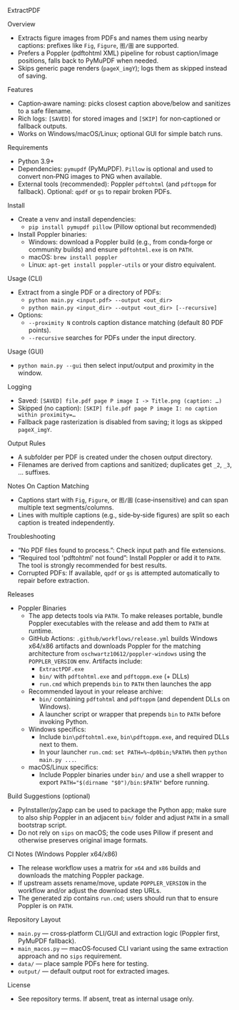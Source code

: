 ExtractPDF

Overview
- Extracts figure images from PDFs and names them using nearby captions: prefixes like `Fig`, `Figure`, `图/圖` are supported.
- Prefers a Poppler (pdftohtml XML) pipeline for robust caption/image positions, falls back to PyMuPDF when needed.
- Skips generic page renders (`pageX_imgY`); logs them as skipped instead of saving.

Features
- Caption‑aware naming: picks closest caption above/below and sanitizes to a safe filename.
- Rich logs: `[SAVED]` for stored images and `[SKIP]` for non‑captioned or fallback outputs.
- Works on Windows/macOS/Linux; optional GUI for simple batch runs.

Requirements
- Python 3.9+
- Dependencies: `pymupdf` (PyMuPDF). `Pillow` is optional and used to convert non‑PNG images to PNG when available.
- External tools (recommended): Poppler `pdftohtml` (and `pdftoppm` for fallback). Optional: `qpdf` or `gs` to repair broken PDFs.

Install
- Create a venv and install dependencies:
  - `pip install pymupdf pillow`  (Pillow optional but recommended)
- Install Poppler binaries:
  - Windows: download a Poppler build (e.g., from conda‑forge or community builds) and ensure `pdftohtml.exe` is on `PATH`.
  - macOS: `brew install poppler`
  - Linux: `apt-get install poppler-utils` or your distro equivalent.

Usage (CLI)
- Extract from a single PDF or a directory of PDFs:
  - `python main.py <input.pdf> --output <out_dir>`
  - `python main.py <input_dir> --output <out_dir> [--recursive]`
- Options:
  - `--proximity N` controls caption distance matching (default 80 PDF points).
  - `--recursive` searches for PDFs under the input directory.

Usage (GUI)
- `python main.py --gui` then select input/output and proximity in the window.

Logging
- Saved: `[SAVED] file.pdf page P image I -> Title.png (caption: …)`
- Skipped (no caption): `[SKIP] file.pdf page P image I: no caption within proximity=…`
- Fallback page rasterization is disabled from saving; it logs as skipped `pageX_imgY`.

Output Rules
- A subfolder per PDF is created under the chosen output directory.
- Filenames are derived from captions and sanitized; duplicates get `_2`, `_3`, … suffixes.

Notes On Caption Matching
- Captions start with `Fig`, `Figure`, or `图/圖` (case‑insensitive) and can span multiple text segments/columns.
- Lines with multiple captions (e.g., side‑by‑side figures) are split so each caption is treated independently.

Troubleshooting
- “No PDF files found to process.”: Check input path and file extensions.
- “Required tool 'pdftohtml' not found”: Install Poppler or add it to `PATH`. The tool is strongly recommended for best results.
- Corrupted PDFs: If available, `qpdf` or `gs` is attempted automatically to repair before extraction.

Releases
- Poppler Binaries
  - The app detects tools via `PATH`. To make releases portable, bundle Poppler executables with the release and add them to `PATH` at runtime.
  - GitHub Actions: `.github/workflows/release.yml` builds Windows x64/x86 artifacts and downloads Poppler for the matching architecture from `oschwartz10612/poppler-windows` using the `POPPLER_VERSION` env. Artifacts include:
    - `ExtractPDF.exe`
    - `bin/` with `pdftohtml.exe` and `pdftoppm.exe` (+ DLLs)
    - `run.cmd` which prepends `bin` to `PATH` then launches the app
  - Recommended layout in your release archive:
    - `bin/` containing `pdftohtml` and `pdftoppm` (and dependent DLLs on Windows).
    - A launcher script or wrapper that prepends `bin` to `PATH` before invoking Python.
  - Windows specifics:
    - Include `bin\pdftohtml.exe`, `bin\pdftoppm.exe`, and required DLLs next to them.
    - In your launcher `run.cmd`: `set PATH=%~dp0bin;%PATH%` then `python main.py ...`.
  - macOS/Linux specifics:
    - Include Poppler binaries under `bin/` and use a shell wrapper to export `PATH="$(dirname "$0")/bin:$PATH"` before running.

Build Suggestions (optional)
- PyInstaller/py2app can be used to package the Python app; make sure to also ship Poppler in an adjacent `bin/` folder and adjust `PATH` in a small bootstrap script.
- Do not rely on `sips` on macOS; the code uses Pillow if present and otherwise preserves original image formats.

CI Notes (Windows Poppler x64/x86)
- The release workflow uses a matrix for `x64` and `x86` builds and downloads the matching Poppler package.
- If upstream assets rename/move, update `POPPLER_VERSION` in the workflow and/or adjust the download step URLs.
- The generated zip contains `run.cmd`; users should run that to ensure Poppler is on `PATH`.

Repository Layout
- `main.py` — cross‑platform CLI/GUI and extraction logic (Poppler first, PyMuPDF fallback).
- `main_macos.py` — macOS‑focused CLI variant using the same extraction approach and no `sips` requirement.
- `data/` — place sample PDFs here for testing.
- `output/` — default output root for extracted images.

License
- See repository terms. If absent, treat as internal usage only.

